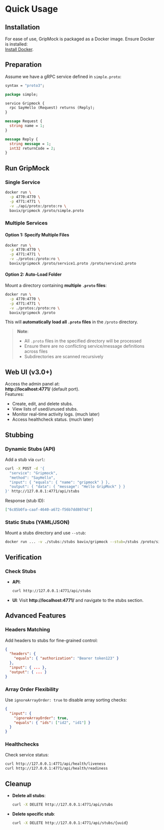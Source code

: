 # Quick Usage

## Installation

For ease of use, GripMock is packaged as a Docker image. Ensure Docker is installed:  
[Install Docker](https://docs.docker.com/engine/install/).

## Preparation

Assume we have a gRPC service defined in `simple.proto`:  
```proto
syntax = "proto3";

package simple;

service Gripmock {
  rpc SayHello (Request) returns (Reply);
}

message Request {
  string name = 1;
}

message Reply {
  string message = 1;
  int32 returnCode = 2;
}
```

## Run GripMock

### Single Service
```bash
docker run \
  -p 4770:4770 \
  -p 4771:4771 \
  -v ./api/proto:/proto:ro \
  bavix/gripmock /proto/simple.proto
```

### Multiple Services
#### Option 1: Specify Multiple Files
```bash
docker run \
  -p 4770:4770 \
  -p 4771:4771 \
  -v ./protos:/proto:ro \
  bavix/gripmock /proto/service1.proto /proto/service2.proto
```

#### Option 2: Auto-Load Folder
Mount a directory containing **multiple `.proto` files**:
```bash
docker run \
  -p 4770:4770 \
  -p 4771:4771 \
  -v ./protos:/proto:ro \
  bavix/gripmock /proto
```
This will **automatically load all `.proto` files** in the `/proto` directory.

> **Note**:  
> - All `.proto` files in the specified directory will be processed  
> - Ensure there are no conflicting service/message definitions across files  
> - Subdirectories are scanned recursively  

## Web UI (v3.0+)
Access the admin panel at:  
**http://localhost:4771/** (default port).  
Features:
- Create, edit, and delete stubs.
- View lists of used/unused stubs.
- Monitor real-time activity logs. (much later)
- Access healthcheck status. (much later)

## Stubbing

### Dynamic Stubs (API)
Add a stub via `curl`:
```bash
curl -X POST -d '{
  "service": "Gripmock",
  "method": "SayHello",
  "input": { "equals": { "name": "gripmock" } },
  "output": { "data": { "message": "Hello GripMock" } }
}' http://127.0.0.1:4771/api/stubs
```

Response (stub ID):
```json
["6c85b0fa-caaf-4640-a672-f56b7dd8074d"]
```

### Static Stubs (YAML/JSON)
Mount a stubs directory and use `--stub`:
```bash
docker run ... -v ./stubs:/stubs bavix/gripmock --stub=/stubs /proto/simple.proto
```

## Verification

### Check Stubs
- **API**:  
  ```bash
  curl http://127.0.0.1:4771/api/stubs
  ```
- **UI**: Visit **http://localhost:4771/** and navigate to the stubs section.

## Advanced Features

### Headers Matching
Add headers to stubs for fine-grained control:
```json
{
  "headers": {
    "equals": { "authorization": "Bearer token123" }
  },
  "input": { ... },
  "output": { ... }
}
```

### Array Order Flexibility
Use `ignoreArrayOrder: true` to disable array sorting checks:
```json
{
  "input": {
    "ignoreArrayOrder": true,
    "equals": { "ids": ["id2", "id1"] }
  }
}
```

### Healthchecks
Check service status:
```bash
curl http://127.0.0.1:4771/api/health/liveness
curl http://127.0.0.1:4771/api/health/readiness
```

## Cleanup
- **Delete all stubs**:  
  ```bash
  curl -X DELETE http://127.0.0.1:4771/api/stubs
  ```
- **Delete specific stub**:  
  ```bash
  curl -X DELETE http://127.0.0.1:4771/api/stubs/{uuid}
  ```
